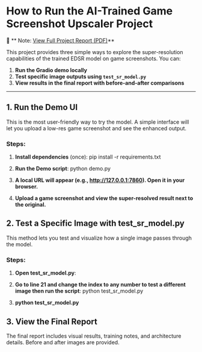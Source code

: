 # How to Run the AI-Trained Game Screenshot Upscaler Project

📄 ** Note: [View Full Project Report (PDF)](./PROJECT_REPORT.pdf)**

This project provides three simple ways to explore the super-resolution capabilities of the trained EDSR model on game screenshots. You can:

1. **Run the Gradio demo locally**
2. **Test specific image outputs using `test_sr_model.py`**
3. **View results in the final report with before-and-after comparisons**

---

## 1. Run the Demo UI

This is the most user-friendly way to try the model. A simple interface will let you upload a low-res game screenshot and see the enhanced output.

### Steps:
1. **Install dependencies** (once):
   pip install -r requirements.txt
2. **Run the Demo script**:
   python demo.py
3. **A local URL will appear (e.g., http://127.0.0.1:7860). Open it in your browser.**

4. **Upload a game screenshot and view the super-resolved result next to the original.**

## 2. Test a Specific Image with test_sr_model.py

This method lets you test and visualize how a single image passes through the model.

### Steps:
1. **Open test_sr_model.py**:

2. **Go to line 21 and change the index to any number to test a different image then run the script**:
   python test_sr_model.py
3. **python test_sr_model.py**

## 3. View the Final Report

The final report includes visual results, training notes, and architecture details. Before and after images are provided.




